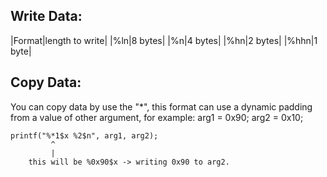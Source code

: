 ## Write Data:

|Format|length to write|
|%ln|8 bytes|
|%n|4 bytes|
|%hn|2 bytes|
|%hhn|1 byte|

## Copy Data:

You can copy data by use the "*", this format can use a dynamic padding from a value of other argument,
for example:
    arg1 = 0x90;
    arg2 = 0x10;

    printf("%*1$x %2$n", arg1, arg2);
             ^
             |
        this will be %0x90$x -> writing 0x90 to arg2.


